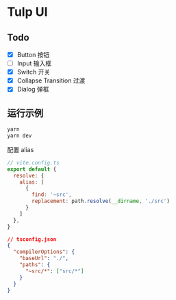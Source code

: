# Tulp UI

## Todo

- [x] Button 按钮
- [ ] Input 输入框
- [x] Switch 开关
- [x] Collapse Transition 过渡
- [x] Dialog 弹框

## 运行示例

```sh
yarn
yarn dev
```

配置 alias

```js
// vite.config.ts
export default {
  resolve: {
    alias: [
      {
        find: '~src',
        replacement: path.resolve(__dirname, './src')
      }
    ]
  },
}
```

```json
// tsconfig.json
{
  "compilerOptions": {
    "baseUrl": "./",
    "paths": {
      "~src/*": ["src/*"]
    }
  }
}
```
